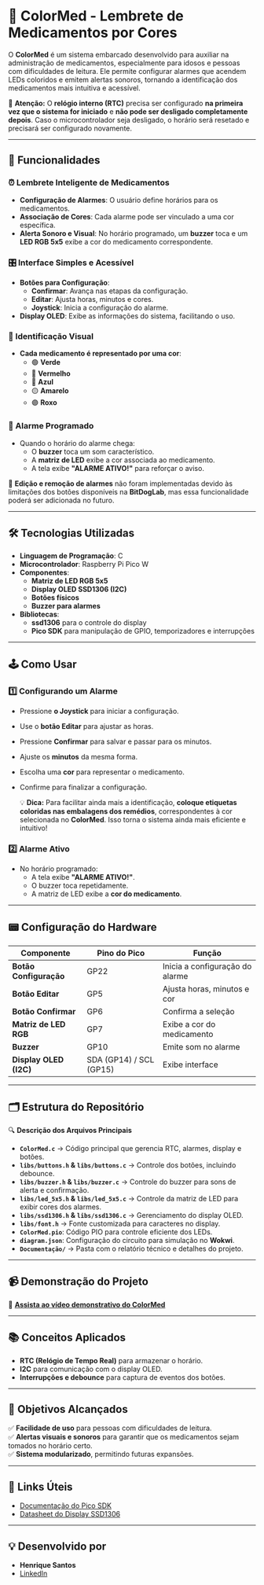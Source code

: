 # 🏥 ColorMed - Lembrete de Medicamentos por Cores  

O **ColorMed** é um sistema embarcado desenvolvido para auxiliar na administração de medicamentos, especialmente para idosos e pessoas com dificuldades de leitura. Ele permite configurar alarmes que acendem LEDs coloridos e emitem alertas sonoros, tornando a identificação dos medicamentos mais intuitiva e acessível.  

📌 **Atenção:** O **relógio interno (RTC)** precisa ser configurado **na primeira vez que o sistema for iniciado** e **não pode ser desligado completamente depois**. Caso o microcontrolador seja desligado, o horário será resetado e precisará ser configurado novamente.  

---

## 🚀 Funcionalidades  

### ⏰ Lembrete Inteligente de Medicamentos  
- **Configuração de Alarmes**: O usuário define horários para os medicamentos.  
- **Associação de Cores**: Cada alarme pode ser vinculado a uma cor específica.  
- **Alerta Sonoro e Visual**: No horário programado, um **buzzer** toca e um **LED RGB 5x5** exibe a cor do medicamento correspondente.  

### 🎛️ Interface Simples e Acessível  
- **Botões para Configuração**:  
  - **Confirmar**: Avança nas etapas da configuração.  
  - **Editar**: Ajusta horas, minutos e cores.  
  - **Joystick**: Inicia a configuração do alarme.  
- **Display OLED**: Exibe as informações do sistema, facilitando o uso.  

### 🎨 Identificação Visual  
- **Cada medicamento é representado por uma cor**:  
  - 🟢 **Verde**  
  - 🔴 **Vermelho**  
  - 🔵 **Azul**  
  - 🟡 **Amarelo**  
  - 🟣 **Roxo**  

### 🔔 Alarme Programado  
- Quando o horário do alarme chega:  
  - O **buzzer** toca um som característico.  
  - A **matriz de LED** exibe a cor associada ao medicamento.  
  - A tela exibe **"ALARME ATIVO!"** para reforçar o aviso.  

📌 **Edição e remoção de alarmes** não foram implementadas devido às limitações dos botões disponíveis na **BitDogLab**, mas essa funcionalidade poderá ser adicionada no futuro.  

---

## 🛠️ Tecnologias Utilizadas  

- **Linguagem de Programação**: C  
- **Microcontrolador**: Raspberry Pi Pico W
- **Componentes**:  
  - **Matriz de LED RGB 5x5**  
  - **Display OLED SSD1306 (I2C)**  
  - **Botões físicos**  
  - **Buzzer para alarmes**  
- **Bibliotecas**:  
  - **ssd1306** para o controle do display  
  - **Pico SDK** para manipulação de GPIO, temporizadores e interrupções  

---

## 🕹️ Como Usar  

### 1️⃣ Configurando um Alarme  
- Pressione **o Joystick** para iniciar a configuração.  
- Use o **botão Editar** para ajustar as horas.  
- Pressione **Confirmar** para salvar e passar para os minutos.  
- Ajuste os **minutos** da mesma forma.  
- Escolha uma **cor** para representar o medicamento.  
- Confirme para finalizar a configuração.

  💡 **Dica:** Para facilitar ainda mais a identificação, **coloque etiquetas coloridas nas embalagens dos remédios**, correspondentes à cor selecionada no **ColorMed**. Isso torna o sistema ainda mais eficiente e intuitivo!  

### 2️⃣ Alarme Ativo  
- No horário programado:  
  - A tela exibe **"ALARME ATIVO!"**.  
  - O buzzer toca repetidamente.  
  - A matriz de LED exibe a **cor do medicamento**.  

---

## 📟 Configuração do Hardware  

| Componente             | Pino do Pico | Função |
|------------------------|-------------|-------------------------------|
| **Botão Configuração**     | GP22        | Inicia a configuração do alarme |
| **Botão Editar**       | GP5         | Ajusta horas, minutos e cor |
| **Botão Confirmar**    | GP6         | Confirma a seleção |
| **Matriz de LED RGB**  | GP7         | Exibe a cor do medicamento |
| **Buzzer**            | GP10        | Emite som no alarme |
| **Display OLED (I2C)** | SDA (GP14) / SCL (GP15) | Exibe interface |

---

## 🗂️ Estrutura do Repositório  


🔍 **Descrição dos Arquivos Principais**  

- **`ColorMed.c`** → Código principal que gerencia RTC, alarmes, display e botões.  
- **`libs/buttons.h` & `libs/buttons.c`** → Controle dos botões, incluindo debounce.  
- **`libs/buzzer.h` & `libs/buzzer.c`** → Controle do buzzer para sons de alerta e confirmação.  
- **`libs/led_5x5.h` & `libs/led_5x5.c`** → Controle da matriz de LED para exibir cores dos alarmes.  
- **`libs/ssd1306.h` & `libs/ssd1306.c`** → Gerenciamento do display OLED.  
- **`libs/font.h`** → Fonte customizada para caracteres no display.
- **`ColorMed.pio`**: Código PIO para controle eficiente dos LEDs.
- **`diagram.json`**: Configuração do circuito para simulação no **Wokwi**.  
- **`Documentação/`** → Pasta com o relatório técnico e detalhes do projeto.  

---

## 📹 Demonstração do Projeto  

🎥 **[Assista ao vídeo demonstrativo do ColorMed](https://youtu.be/iGTniXzGSGA)** 

---

## 📚 Conceitos Aplicados  

- **RTC (Relógio de Tempo Real)** para armazenar o horário. 
- **I2C** para comunicação com o display OLED.  
- **Interrupções e debounce** para captura de eventos dos botões.  

---

## 🎯 Objetivos Alcançados  

✅ **Facilidade de uso** para pessoas com dificuldades de leitura.  
✅ **Alertas visuais e sonoros** para garantir que os medicamentos sejam tomados no horário certo.  
✅ **Sistema modularizado**, permitindo futuras expansões.  

---

## 🔗 Links Úteis  

- [Documentação do Pico SDK](https://raspberrypi.github.io/pico-sdk-doxygen/index.html)  
- [Datasheet do Display SSD1306](https://cdn-shop.adafruit.com/datasheets/SSD1306.pdf)  

---

## 💡 Desenvolvido por  

- **Henrique Santos**  
- [LinkedIn](https://www.linkedin.com/in/dev-henriqueo-santos/)
